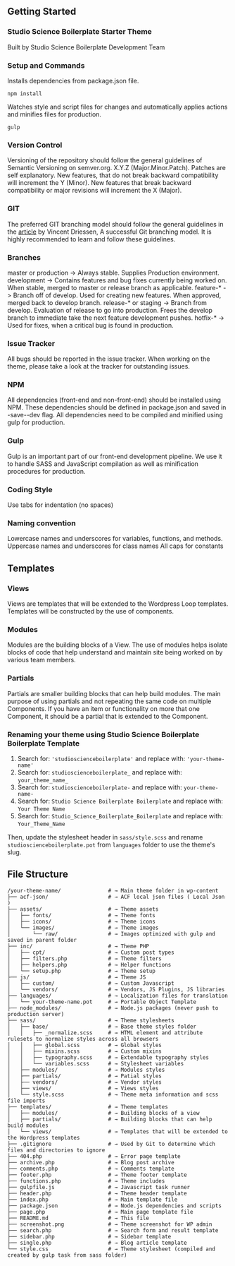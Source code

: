 ## Getting Started

### Studio Science Boilerplate Starter Theme
Built by Studio Science Boilerplate Development Team

### Setup and Commands
Installs dependencies from package.json file.
```
npm install
```

Watches style and script files for changes and automatically applies actions and minifies files for production.
```
gulp
```

### Version Control
Versioning of the repository should follow the general guidelines of Semantic Versioning on semver.org. X.Y.Z (Major.Minor.Patch). Patches are self explanatory. New features, that do not break backward compatibility will increment the Y (Minor). New features that break backward compatibility or major revisions will increment the X (Major).

### GIT
The preferred GIT branching model should follow the general guidelines in the <a href="http://nvie.com/posts/a-successful-git-branching-model/" target="_blank">article</a> by Vincent Driessen, A successful Git branching model. It is highly recommended to learn and follow these guidelines.

### Branches
master or production -> Always stable. Supplies Production environment.
development -> Contains features and bug fixes currently being worked on. When stable, merged to master or release branch as applicable.
feature-* -> Branch off of develop. Used for creating new features. When approved, merged back to develop branch.
release-* or staging -> Branch from develop. Evaluation of release to go into production. Frees the develop branch to immediate take the next feature development pushes.
hotfix-* -> Used for fixes, when a critical bug is found in production.

### Issue Tracker
All bugs should be reported in the issue tracker. When working on the theme, please take a look at the tracker for outstanding issues.

### NPM
All dependencies (front-end and non-front-end) should be installed using NPM. These dependencies should be defined in package.json and saved in -save--dev flag. All dependencies need to be compiled and minified using gulp for production.

### Gulp
Gulp is an important part of our front-end development pipeline. We use it to handle SASS and JavaScript compilation as well as minification procedures for production.

### Coding Style
Use tabs for indentation (no spaces)

### Naming convention
Lowercase names and underscores for variables, functions, and methods.
Uppercase names and underscores for class names
All caps for constants

## Templates

### Views
Views are templates that will be extended to the Wordpress Loop templates. Templates will be constructed by the use of components.

### Modules
Modules are the building blocks of a View. The use of modules helps isolate blocks of code that help understand and maintain site being worked on by various team members.

### Partials
Partials are smaller building blocks that can help build modules. The main purpose of using partials and not repeating the same code on multiple Components. If you have an item or functionality on more that one Component, it should be a partial that is extended to the Component.

### Renaming your theme using Studio Science Boilerplate Boilerplate Template

1. Search for: `'studioscienceboilerplate'` and replace with: `'your-theme-name'`
2. Search for: `studioscienceboilerplate_` and replace with: `your_theme_name_`
3. Search for: `studioscienceboilerplate-` and replace with: `your-theme-name-`
4. Search for: `Studio Science Boilerplate Boilerplate` and replace with: `Your Theme Name`
5. Search for: `Studio_Science_Boilerplate_Boilerplate` and replace with: `Your_Theme_Name`

Then, update the stylesheet header in `sass/style.scss` and rename `studioscienceboilerplate.pot` from `languages` folder to use the theme's slug. 

## File Structure

```
/your-theme-name/               # → Main theme folder in wp-content
├── acf-json/                   # → ACF local json files ( Local Json )
├── assets/                     # → Theme assets
│   ├── fonts/                  # → Theme fonts
│   ├── icons/                  # → Theme icons
│   └── images/                 # → Theme images
│       └── raw/                # → Images optimized with gulp and saved in parent folder
├── inc/                        # → Theme PHP
│   ├── cpt/                    # → Custom post types
│   ├── filters.php             # → Theme filters
│   ├── helpers.php             # → Helper functions
│   └── setup.php               # → Theme setup
├── js/                         # → Theme JS
│   ├── custom/                 # → Custom Javascript
│   └── vendors/                # → Vendors, JS Plugins, JS libraries
├── languages/                  # → Localization files for translation
│   └── your-theme-name.pot     # → Portable Object Template
├── node_modules/               # → Node.js packages (never push to production server)
├── sass/                       # → Theme stylesheets
│   ├── base/                   # → Base theme styles folder 
│   │   ├── _normalize.scss     # → HTML element and attribute rulesets to normalize styles across all browsers
│   │   ├── global.scss         # → Global styles
│   │   ├── mixins.scss         # → Custom mixins
│   │   ├── typography.scss     # → Extendable typography styles        
│   │   └── variables.scss      # → Stylesheet variables
│   ├── modules/                # → Modules styles
│   ├── partials/               # → Patial styles
│   ├── vendors/                # → Vendor styles
│   ├── views/                  # → Views styles
│   └── style.scss              # → Theme meta information and scss file imports
├── templates/                  # → Theme templates
│   ├── modules/                # → Building blocks of a view
│   ├── partials/               # → Building blocks that can help build modules
│   └── views/                  # → Templates that will be extended to the Wordpress templates
├── .gitignore                  # → Used by Git to determine which files and directories to ignore
├── 404.php                     # → Error page template
├── archive.php                 # → Blog post archive
├── comments.php                # → Comments template
├── footer.php                  # → Theme footer template
├── functions.php               # → Theme includes
├── gulpfile.js                 # → Javascript task runner
├── header.php                  # → Theme header template
├── index.php                   # → Main template file
├── package.json                # → Node.js dependencies and scripts
├── page.php                    # → Main page template file
├── README.md                   # → This file
├── screenshot.png              # → Theme screenshot for WP admin
├── search.php                  # → Search form and result template
├── sidebar.php                 # → Sidebar template
├── single.php                  # → Blog article template
└── style.css                   # → Theme stylesheet (compiled and created by gulp task from sass folder)
```
